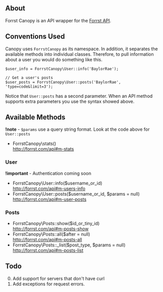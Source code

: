 ## About
Forrst Canopy is an API wrapper for the [Forrst API](http://forrst.com/api).

## Conventions Used
Canopy uses `ForrstCanopy` as its namespace. In addition, it separates the available methods into individual classes. Therefore, to pull information about a user you would do something like this.

    $user_info = ForrstCanopy\User::info('BaylorRae');
    
    // Get a user's posts
    $user_posts = ForrstCanopy\User::posts('BaylorRae', 'type=code&limit=3');
    
Notice that `User::posts` has a second parameter. When an API method supports extra parameters you use the syntax showed above.

## Available Methods
**!note** - `$params` use a query string format. Look at the code above for `User::posts`

- ForrstCanopy\stats()<br /> <http://forrst.com/api#m-stats>

### User
**!important** - Authentication coming soon

- ForrstCanopy\User::info($username\_or\_id)<br /> <http://forrst.com/api#m-users-info>
- ForrstCanopy\User::posts($username\_or\_id, $params = null)<br /> <http://forrst.com/api#m-user-posts>

### Posts
- ForrstCanopy\Posts::show($id\_or\_tiny\_id)<br /> <http://forrst.com/api#m-posts-show>
- ForrstCanopy\Posts::all($after = null)<br /> <http://forrst.com/api#m-posts-all>
- ForrstCanopy\Posts::\_list($post_type, $params = null)<br /> <http://forrst.com/api#m-posts-list>

## Todo
0. Add support for servers that don't have curl
0. Add exceptions for request errors.
